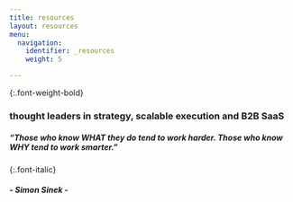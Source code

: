 ```yaml
---
title: resources
layout: resources
menu:
  navigation:
    identifier: _resources
    weight: 5

---
```

{:.font-weight-bold}

### thought leaders in strategy, scalable execution and B2B SaaS

##### “Those who know WHAT they do tend to work harder. Those who know WHY tend to work smarter.”

{:.font-italic}

##### - Simon Sinek -